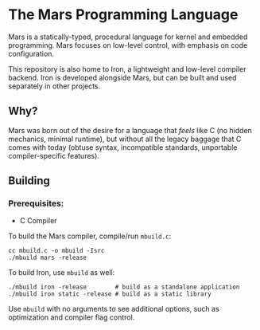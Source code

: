 # The Mars Programming Language

Mars is a statically-typed, procedural language for kernel and embedded programming. 
Mars focuses on low-level control, with emphasis on code configuration.

This repository is also home to Iron, a lightweight and low-level compiler backend. Iron is 
developed alongside Mars, but can be built and used separately in other projects.

## Why?

Mars was born out of the desire for a language that *feels* like C (no hidden mechanics, minimal runtime), but without all the legacy baggage that C comes with today (obtuse syntax, incompatible standards, 
unportable compiler-specific features).

## Building
### Prerequisites:
- C Compiler

To build the Mars compiler, compile/run `mbuild.c`:
```shell
cc mbuild.c -o mbuild -Isrc
./mbuild mars -release
```
To build Iron, use `mbuild` as well:
```shell
./mbuild iron -release        # build as a standalone application
./mbuild iron static -release # build as a static library
```
Use `mbuild` with no arguments to see additional options, such as optimization and compiler flag control.
